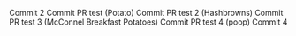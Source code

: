 Commit 2
Commit PR test (Potato)
Commit PR test 2 (Hashbrowns)
Commit PR test 3 (McConnel Breakfast Potatoes)
Commit PR test 4 (poop)
Commit 4
